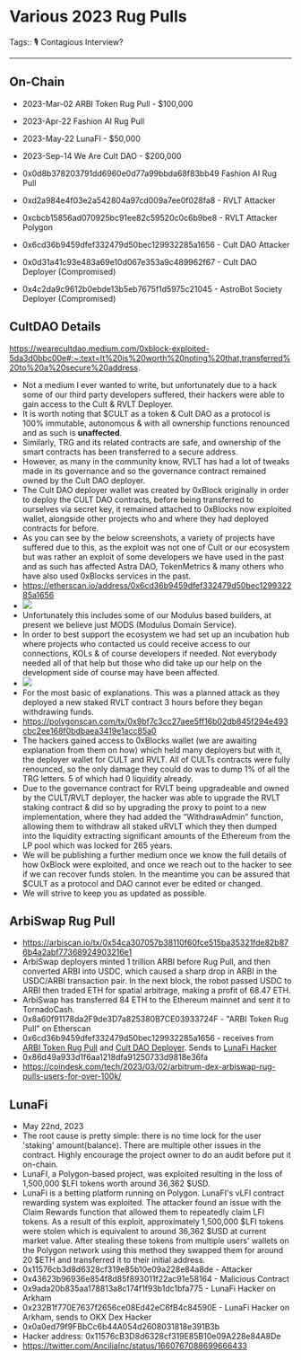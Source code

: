 # Various 2023 Rug Pulls

Tags:: 🎙️ Contagious Interview?


---


## On-Chain 

- 2023-Mar-02 ARBI Token Rug Pull - $100,000
- 2023-Apr-22 Fashion AI Rug Pull
- 2023-May-22 LunaFI - $50,000
- 2023-Sep-14 We Are Cult DAO - $200,000


- 0x0d8b378203791dd6960e0d77a99bbda68f83bb49   Fashion AI Rug Pull

- 0xd2a984e4f03e2a542804a97cd009a7ee0f028fa8 - RVLT Attacker
- 0xcbcb15856ad070925bc91ee82c59520c0c6b9be8 - RVLT Attacker Polygon
- 0x6cd36b9459dfef332479d50bec129932285a1656 - Cult DAO Attacker
- 0x0d31a41c93e483a69e10d067e353a9c489962f67 - Cult DAO Deployer (Compromised)
- 0x4c2da9c9612b0ebde13b5eb7675f1d5975c21045 - AstroBot Society Deployer (Compromised)


## CultDAO Details

https://wearecultdao.medium.com/0xblock-exploited-5da3d0bbc00e#:~:text=It%20is%20worth%20noting%20that,transferred%20to%20a%20secure%20address.

- Not a medium I ever wanted to write, but unfortunately due to a hack some of our third party developers suffered, their hackers were able to gain access to the Cult & RVLT Deployer.
- It is worth noting that $CULT as a token & Cult DAO as a protocol is 100% immutable, autonomous & with all ownership functions renounced and as such is **unaffected**.
- Similarly, TRG and its related contracts are safe, and ownership of the smart contracts has been transferred to a secure address.
- However, as many in the community know, RVLT has had a lot of tweaks made in its governance and so the governance contract remained owned by the Cult DAO deployer.
- The Cult DAO deployer wallet was created by 0xBlock originally in order to deploy the CULT DAO contracts, before being transferred to ourselves via secret key, it remained attached to 0xBlocks now exploited wallet, alongside other projects who and where they had deployed contracts for before.
- As you can see by the below screenshots, a variety of projects have suffered due to this, as the exploit was not one of Cult or our ecosystem but was rather an exploit of some developers we have used in the past and as such has affected Astra DAO, TokenMetrics & many others who have also used 0xBlocks services in the past.
- https://etherscan.io/address/0x6cd36b9459dfef332479d50bec129932285a1656
- ![](https://miro.medium.com/v2/resize:fit:1400/0*sWQ-xbcb9WVv6tBw)
- Unfortunately this includes some of our Modulus based builders, at present we believe just MODS (Modulus Domain Service).
- In order to best support the ecosystem we had set up an incubation hub where projects who contacted us could receive access to our connections, KOLs & of course developers if needed. Not everybody needed all of that help but those who did take up our help on the development side of course may have been affected.
- ![](https://miro.medium.com/v2/resize:fit:1400/1*NhlFY4RbJDf9fwUmHS0O6g.jpeg)
- For the most basic of explanations. This was a planned attack as they deployed a new staked RVLT contract 3 hours before they began withdrawing funds.
- https://polygonscan.com/tx/0x9bf7c3cc27aee5ff16b02db845f294e493cbc2ee168f0bdbaea3419e1acc85a0
- The hackers gained access to 0xBlocks wallet (we are awaiting explanation from them on how) which held many deployers but with it, the deployer wallet for CULT and RVLT. All of CULTs contracts were fully renounced, so the only damage they could do was to dump 1% of all the TRG letters. 5 of which had 0 liquidity already.
- Due to the governance contract for RVLT being upgradeable and owned by the CULT/RVLT deployer, the hacker was able to upgrade the RVLT staking contract & did so by upgrading the proxy to point to a new implementation, where they had added the “WithdrawAdmin” function, allowing them to withdraw all staked uRVLT which they then dumped into the liquidity extracting significant amounts of the Ethereum from the LP pool which was locked for 265 years.
- We will be publishing a further medium once we know the full details of how 0xBlock were exploited, and once we reach out to the hacker to see if we can recover funds stolen. In the meantime you can be assured that $CULT as a protocol and DAO cannot ever be edited or changed.
- We will strive to keep you as updated as possible.


## ArbiSwap Rug Pull
- https://arbiscan.io/tx/0x54ca307057b38110f60fce515ba35321fde82b876b4a2abf77368924903216e1
- ArbiSwap deployers minted 1 trillion ARBI before Rug Pull, and then converted ARBI into USDC, which caused a sharp drop in ARBI in the USDC/ARBI transaction pair. In the next block, the robot passed USDC to ARBI then traded ETH for spatial arbitrage, making a profit of 68.47 ETH. 
- ArbiSwap has transferred 84 ETH to the Ethereum mainnet and sent it to TornadoCash.
- 0x8a60f91178da2F9de3D7a825380B7CE03933724F - "ARBI Token Rug Pull" on Etherscan
- 0x6cd36b9459dfef332479d50bec129932285a1656 - receives from [ARBI Token Rug Pull](0x8a60f91178da2F9de3D7a825380B7CE03933724F) and [Cult DAO Deployer](0x0d31a41c93e483a69e10d067e353a9c489962f67). Sends to [LunaFi Hacker](0x0a0ed79f9fbbcc6b44a054d2608031818e391b3b)
- 0x86d49a933d1f6aa1218dfa91250733d9818e36fa
- https://coindesk.com/tech/2023/03/02/arbitrum-dex-arbiswap-rug-pulls-users-for-over-100k/



## LunaFi
- May 22nd, 2023
- The root cause is pretty simple: there is no time lock for the user 'staking' amount(balance).  There are multiple other issues in the contract. Highly encourage the project owner to do an audit before put it on-chain.
- LunaFI, a Polygon-based project, was exploited resulting in the loss of 1,500,000 $LFI tokens worth around 36,362 $USD.
- LunaFi is a betting platform running on Polygon. LunaFI's vLFI contract rewarding system was exploited. The attacker found an issue with the Claim Rewards function that allowed them to repeatedly claim LFI tokens. As a result of this exploit, approximately 1,500,000 $LFI tokens were stolen which is equivalent to around 36,362 $USD at current market value. After stealing these tokens from multiple users' wallets on the Polygon network using this method they swapped them for around 20 $ETH and transferred it to their initial address.
- 0x11576cb3d8d6328cf319e85b10e09a228e84a8de - Attacker
- 0x43623b96936e854f8d85f893011f22ac91e58164 - Malicious Contract
- 0x9ada20b835aa178813a8c174f1f93b1dc1bfa775 - LunaFi Hacker on Arkham
- 0x232B1f770E7637f2656ce08Ed42eC6fB4c84590E - LunaFi Hacker on Arkham, sends to OKX Dex Hacker
- 0x0a0ed79f9FBbCc6b44A054d2608031818e391B3b
- Hacker address: 0x11576cB3D8d6328cf319E85B10e09A228e84A8De
- https://twitter.com/AnciliaInc/status/1660767088699666433

